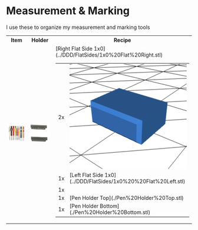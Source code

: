 # Measurement & Marking

I use these to organize my measurement and marking tools

<table>
  <tr>
    <th>Item</th>
    <th>Holder</th>
    <th>Recipe</th>
  </tr>
  <tr>
    <td>
      <a href="https://amzn.to/3VpAreI">
        <img src="pencils.jpg" alt="Pencil Set" width="400"/>
      </a>
    </td>
    <td>
      <img src="pencilholdermodel.png" alt="Pencil Set" width="400"/>
    <td>
      <table>
        <tr>
          <td>2x</td>
          <td>
            <a href="../DDD/4x10x8mm%20Pin.stl">
              <img src="../DDD/Pin.png"width="400"/>
            </a>
          </td>
        </tr>
        <tr>
          <td>1x</td>
          <td>[Left Flat Side 1x0](../DDD/FlatSides/1x0%20%20Flat%20Left.stl)</td>
        </tr>
        <tr>
          <td>1x</td>
          <td></td>[Right Flat Side 1x0](../DDD/FlatSides/1x0%20Flat%20Right.stl)</tr>
        </tr>
        <tr>
          <td>1x</td>
          <td>[Pen Holder Top](./Pen%20Holder%20Top.stl)</td>
        </tr>
        <tr>
          <td>1x</td>
          <td>[Pen Holder Bottom](./Pen%20Holder%20Bottom.stl)</td>
        </tr>
      </table>
    </td>
  </tr>
</table>
